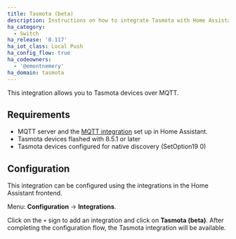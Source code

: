```yaml
---
title: Tasmota (beta)
description: Instructions on how to integrate Tasmota with Home Assistant.
ha_category:
  - Switch
ha_release: '0.117'
ha_iot_class: Local Push
ha_config_flow: true
ha_codeowners:
  - '@emontnemery'
ha_domain: tasmota
---
```


This integration allows you to Tasmota devices over MQTT.

## Requirements

- MQTT server and the [MQTT integration](/integrations/mqtt/) set up in Home Assistant.
- Tasmota devices flashed with 8.5.1 or later
- Tasmota devices configured for native discovery (SetOption19 0)

## Configuration

This integration can be configured using the integrations in the
Home Assistant frontend.

Menu: **Configuration** -> **Integrations**.

Click on the `+` sign to add an integration and click on **Tasmota (beta)**.
After completing the configuration flow, the Tasmota integration will be
available.
